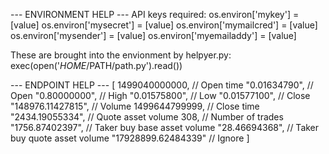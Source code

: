 --- ENVIRONMENT HELP ---
API keys required:
os.environ['mykey'] = [value]
os.environ['mysecret'] = [value]
os.environ['mymailcred'] = [value]
os.environ['mysender'] = [value]
os.environ['myemailaddy'] = [value]

These are brought into the envionment by helpyer.py:
exec(open('$HOME/$PATH/path.py').read())

--- ENDPOINT HELP ---
<klines>
  [
    1499040000000,      // Open time
    "0.01634790",       // Open
    "0.80000000",       // High
    "0.01575800",       // Low
    "0.01577100",       // Close
    "148976.11427815",  // Volume
    1499644799999,      // Close time
    "2434.19055334",    // Quote asset volume
    308,                // Number of trades
    "1756.87402397",    // Taker buy base asset volume
    "28.46694368",      // Taker buy quote asset volume
    "17928899.62484339" // Ignore
  ]
</klines>